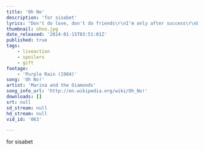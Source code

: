 ```yaml
---
title: 'Oh No'
description: 'for sisabet'
lyrics: "Don't do love, don't do friends\r\nI'm only after success\r\nDon't need a relationship\r\nI'll never soften my grip\r\n\r\nDon't want cash, don't want card\r\nWant it fast, want it hard\r\nDon't need money, don't need fame\r\nI just want to make a change\r\n\r\nI just wanna change\r\nI just wanna change\r\nI just wanna change\r\nI just wanna change\r\nI just wanna change\r\n\r\nI know exactly what I want and who I want to be\r\nI know exactly why I walk and talk like a machine\r\nI'm now becoming my own self-fulfilled prophecy\r\nOh, oh no, oh no, oh no, oh\r\n\r\nOne track mind, one track heart\r\nIf I fail, I'll fall apart\r\nMaybe it is all a test 'cause I feel like I'm the worst\r\nSo I always act like I'm the best\r\n\r\nIf you are not very careful\r\nYour possessions will possess you\r\nTV taught me how to feel\r\nNow real life has no appeal\r\n\r\nIt has no appeal\r\nIt has no appeal\r\nIt has no appeal\r\nIt has no appeal\r\nIt has no appeal\r\n\r\nI know exactly what I want and who I want to be\r\nI know exactly why I walk and talk like a machine\r\nI'm now becoming my own self-fulfilled prophecy\r\nOh, oh no, oh no, oh no, oh\r\n\r\nI know exactly what I want and who I want to be\r\nI know exactly why I walk and talk like a machine\r\nI'm now becoming my own self-fulfilled prophecy\r\nOh, oh no, oh no, oh no, oh\r\n\r\nI'm gonna live, I'm gonna fly\r\nI'm gonna fail, I'm gonna die\r\nI'm gonna live, I'm gonna fly\r\nI'm gonna fail, gonna die, die, die, die\r\n\r\nI know exactly what I want and who I want to be\r\nI know exactly why I walk and talk like a machine\r\nI'm now becoming my own self-fulfilled prophecy\r\nOh, oh no, oh no, oh no, oh\r\n\r\nOh, oh no, oh no, oh no, oh"
thumbnail: ohno.jpg
date_released: '2014-01-15T03:51:01Z'
published: true
tags:
    - liveaction
    - spoilers
    - gift
footage:
    - 'Purple Rain (1984)'
song: 'Oh No!'
artist: 'Marina and the Diamonds'
song_info_url: 'http://en.wikipedia.org/wiki/Oh_No!'
downloads: []
srt: null
sd_stream: null
hd_stream: null
vid_id: '063'

---
```

for sisabet